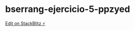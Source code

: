 # bserrang-ejercicio-5-ppzyed

[Edit on StackBlitz ⚡️](https://stackblitz.com/edit/bserrang-ejercicio-5-ppzyed)
